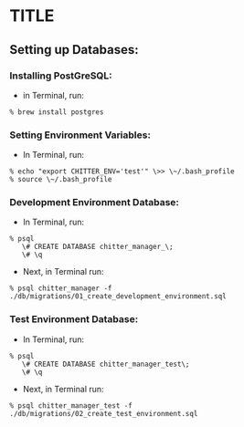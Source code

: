 # TITLE

## Setting up Databases:

### Installing PostGreSQL:
- in Terminal, run:
```shell
% brew install postgres
```

### Setting Environment Variables:
- In Terminal, run:
```shell
% echo "export CHITTER_ENV='test'" \>> \~/.bash_profile
% source \~/.bash_profile
```

### Development Environment Database:
- In Terminal, run:
```shell
% psql
   \# CREATE DATABASE chitter_manager_\;
   \# \q
```
- Next, in Terminal run:
```shell
% psql chitter_manager -f ./db/migrations/01_create_development_environment.sql
```

### Test Environment Database:
- In Terminal, run:
```shell
% psql
   \# CREATE DATABASE chitter_manager_test\;
   \# \q
```
- Next, in Terminal run:
```shell
% psql chitter_manager_test -f ./db/migrations/02_create_test_environment.sql
```
